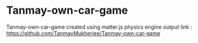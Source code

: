 # Tanmay-own-car-game
Tanmay-own-car-game
created using matter.js physics engine
output link : https://github.com/TanmayMukherjee/Tanmay-own-car-game
